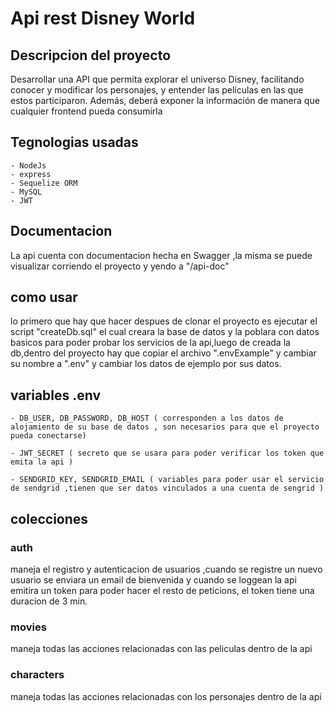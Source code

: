 # Api rest Disney World 

 ## Descripcion del proyecto

Desarrollar una API que permita explorar el universo Disney, facilitando conocer y modificar los
personajes, y entender las películas en las que estos participaron. Además, deberá exponer la
información de manera que cualquier frontend pueda consumirla

 ## Tegnologias usadas

    - NodeJs
    - express
    - Sequelize ORM
    - MySQL
    - JWT

 ## Documentacion

 La api cuenta con documentacion hecha en Swagger ,la misma se puede visualizar corriendo el proyecto y yendo a "/api-doc"


 ## como usar

 lo primero que hay que hacer despues de clonar el proyecto es ejecutar el script "createDb.sql" el cual creara la base de datos y la poblara con datos basicos para poder probar los servicios de la api,luego de creada la db,dentro del proyecto hay que copiar el archivo ".envExample" y cambiar su nombre a ".env" y cambiar los datos de ejemplo por sus datos.

 ## variables .env

    - DB_USER, DB_PASSWORD, DB_HOST ( corresponden a los datos de alojamiento de su base de datos , son necesarios para que el proyecto pueda conectarse)

    - JWT_SECRET ( secreto que se usara para poder verificar los token que emita la api )

    - SENDGRID_KEY, SENDGRID_EMAIL ( variables para poder usar el servicio de sendgrid ,tienen que ser datos vinculados a una cuenta de sengrid )

 ## colecciones

 ### auth

 maneja el registro y autenticacion de usuarios ,cuando se registre un nuevo usuario se enviara un email de bienvenida y cuando 
 se loggean la api emitira un token para poder hacer el resto de peticions, el token tiene una duracion de 3 min.

 ### movies

 maneja todas las acciones relacionadas con las peliculas dentro de la api 

### characters

 maneja todas las acciones relacionadas con los personajes dentro de la api 
